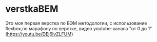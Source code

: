 # verstkaBEM
Это моя первая верстка по БЭМ методологии, с использование flexbox,по марафону по верстке, видео youtube-канала "от 0 до 1" (https://youtu.be/DEj6IvZLFUM)
